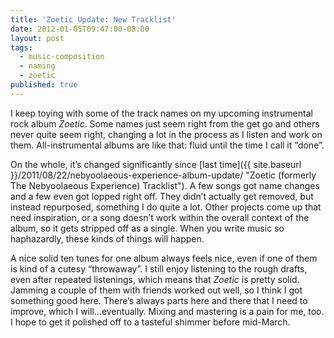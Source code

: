 ```yaml
---
title: 'Zoetic Update: New Tracklist'
date: 2012-01-05T09:47:00-08:00
layout: post
tags:
  - music-composition
  - naming
  - zoetic
published: true
---
```

I keep toying with some of the track names on my upcoming instrumental rock album _Zoetic_. Some names just seem right from the get go and others never quite seem right, changing a lot in the process as I listen and work on them. All-instrumental albums are like that: fluid until the time I call it &#8220;done&#8221;.

<!--more-->

On the whole, it&#8217;s changed significantly since [last time]({{ site.baseurl }}/2011/08/22/nebyoolaeous-experience-album-update/ "Zoetic (formerly The Nebyoolaeous Experience) Tracklist"). A few songs got name changes and a few even got lopped right off. They didn&#8217;t actually get removed, but instead repurposed, something I do quite a lot. Other projects come up that need inspiration, or a song doesn&#8217;t work within the overall context of the album, so it gets stripped off as a single. When you write music so haphazardly, these kinds of things will happen.

A nice solid ten tunes for one album always feels nice, even if one of them is kind of a cutesy &#8220;throwaway&#8221;. I still enjoy listening to the rough drafts, even after repeated listenings, which means that _Zoetic_ is pretty solid. Jamming a couple of them with friends worked out well, so I think I got something good here. There&#8217;s always parts here and there that I need to improve, which I will&#8230;eventually. Mixing and mastering is a pain for me, too. I hope to get it polished off to a tasteful shimmer before mid-March.
